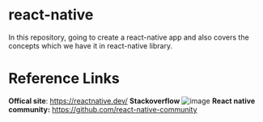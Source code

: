 # react-native
In this repository, going to create a react-native app and also covers the concepts which we have it in react-native library.

# Reference Links
**Offical site**: https://reactnative.dev/
**Stackoverflow**
![image](https://user-images.githubusercontent.com/29816449/147548638-56ecfcd1-a154-403e-958c-79659c3aab92.png)
**React native community:** https://github.com/react-native-community


